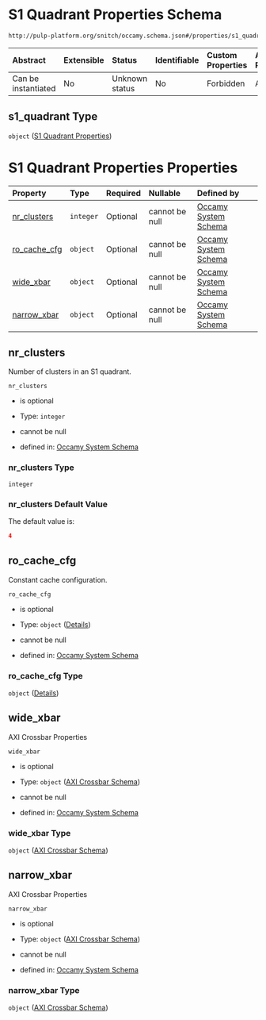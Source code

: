 # S1 Quadrant Properties Schema

```txt
http://pulp-platform.org/snitch/occamy.schema.json#/properties/s1_quadrant
```



| Abstract            | Extensible | Status         | Identifiable | Custom Properties | Additional Properties | Access Restrictions | Defined In                                                       |
| :------------------ | :--------- | :------------- | :----------- | :---------------- | :-------------------- | :------------------ | :--------------------------------------------------------------- |
| Can be instantiated | No         | Unknown status | No           | Forbidden         | Allowed               | none                | [occamy.schema.json*](occamy.schema.json "open original schema") |

## s1\_quadrant Type

`object` ([S1 Quadrant Properties](occamy-properties-s1-quadrant-properties.md))

# S1 Quadrant Properties Properties

| Property                      | Type      | Required | Nullable       | Defined by                                                                                                                                                                                       |
| :---------------------------- | :-------- | :------- | :------------- | :----------------------------------------------------------------------------------------------------------------------------------------------------------------------------------------------- |
| [nr_clusters](#nr_clusters)   | `integer` | Optional | cannot be null | [Occamy System Schema](occamy-properties-s1-quadrant-properties-properties-nr_clusters.md "http://pulp-platform.org/snitch/occamy.schema.json#/properties/s1_quadrant/properties/nr_clusters")   |
| [ro_cache_cfg](#ro_cache_cfg) | `object`  | Optional | cannot be null | [Occamy System Schema](occamy-properties-s1-quadrant-properties-properties-ro_cache_cfg.md "http://pulp-platform.org/snitch/occamy.schema.json#/properties/s1_quadrant/properties/ro_cache_cfg") |
| [wide_xbar](#wide_xbar)       | `object`  | Optional | cannot be null | [Occamy System Schema](occamy-properties-axi-crossbar-schema-1.md "http://pulp-platform.org/snitch/axi_xbar.schema.json#/properties/s1_quadrant/properties/wide_xbar")                           |
| [narrow_xbar](#narrow_xbar)   | `object`  | Optional | cannot be null | [Occamy System Schema](occamy-properties-axi-crossbar-schema-1.md "http://pulp-platform.org/snitch/axi_xbar.schema.json#/properties/s1_quadrant/properties/narrow_xbar")                         |

## nr_clusters

Number of clusters in an S1 quadrant.

`nr_clusters`

*   is optional

*   Type: `integer`

*   cannot be null

*   defined in: [Occamy System Schema](occamy-properties-s1-quadrant-properties-properties-nr_clusters.md "http://pulp-platform.org/snitch/occamy.schema.json#/properties/s1\_quadrant/properties/nr_clusters")

### nr_clusters Type

`integer`

### nr_clusters Default Value

The default value is:

```json
4
```

## ro_cache_cfg

Constant cache configuration.

`ro_cache_cfg`

*   is optional

*   Type: `object` ([Details](occamy-properties-s1-quadrant-properties-properties-ro_cache_cfg.md))

*   cannot be null

*   defined in: [Occamy System Schema](occamy-properties-s1-quadrant-properties-properties-ro_cache_cfg.md "http://pulp-platform.org/snitch/occamy.schema.json#/properties/s1\_quadrant/properties/ro_cache_cfg")

### ro_cache_cfg Type

`object` ([Details](occamy-properties-s1-quadrant-properties-properties-ro_cache_cfg.md))

## wide_xbar

AXI Crossbar Properties

`wide_xbar`

*   is optional

*   Type: `object` ([AXI Crossbar Schema](occamy-properties-axi-crossbar-schema-1.md))

*   cannot be null

*   defined in: [Occamy System Schema](occamy-properties-axi-crossbar-schema-1.md "http://pulp-platform.org/snitch/axi_xbar.schema.json#/properties/s1\_quadrant/properties/wide_xbar")

### wide_xbar Type

`object` ([AXI Crossbar Schema](occamy-properties-axi-crossbar-schema-1.md))

## narrow_xbar

AXI Crossbar Properties

`narrow_xbar`

*   is optional

*   Type: `object` ([AXI Crossbar Schema](occamy-properties-axi-crossbar-schema-1.md))

*   cannot be null

*   defined in: [Occamy System Schema](occamy-properties-axi-crossbar-schema-1.md "http://pulp-platform.org/snitch/axi_xbar.schema.json#/properties/s1\_quadrant/properties/narrow_xbar")

### narrow_xbar Type

`object` ([AXI Crossbar Schema](occamy-properties-axi-crossbar-schema-1.md))
